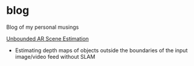 # blog
Blog of my personal musings

[Unbounded AR Scene Estimation](https://github.com/mathyouf/blog/blob/main/unbounded-AR-scene-estimation)
- Estimating depth maps of objects outside the boundaries of the input image/video feed without SLAM
